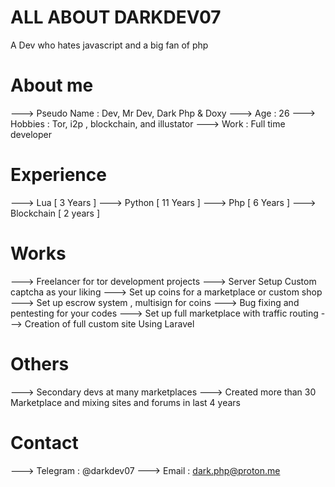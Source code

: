 # ALL ABOUT DARKDEV07 

A Dev who hates javascript and a big fan of php

# About me 

--->  Pseudo Name : Dev, Mr Dev, Dark Php & Doxy
--->  Age : 26
--->  Hobbies : Tor, i2p , blockchain, and illustator 
--->  Work : Full time developer 

# Experience 

--->  Lua [ 3 Years ]
--->  Python [ 11 Years ]
--->  Php [ 6 Years ]
--->  Blockchain [ 2 years ]

# Works

--->  Freelancer for tor development projects 
--->  Server Setup Custom captcha as your liking 
--->  Set up coins for a marketplace or custom shop 
--->  Set up escrow system , multisign for coins 
--->  Bug fixing and pentesting for your codes 
--->  Set up full marketplace with traffic routing 
--->  Creation of full custom site Using Laravel 

# Others 

--->  Secondary devs at many marketplaces 
--->  Created more than 30 Marketplace and mixing sites and forums in last 4 years

# Contact 

--->  Telegram : @darkdev07
--->  Email : dark.php@proton.me